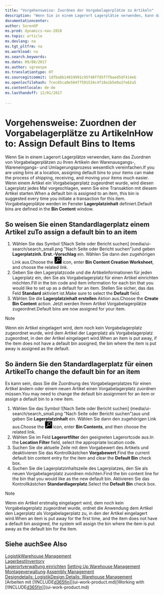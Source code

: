 ```yaml
---
title: "Vorgehensweise: Zuordnen der Vorgabelagerplätze zu Artikeln"
description: "Wenn Sie in einem Lagerort Lagerplätze verwenden, kann das Zuordnen von Vorgabelagerplätzen zu Ihren Artikeln den Warenausgangs-, Wareneingangs- und Umlagerungsprozess wesentlich vereinfachen. Wenn einem Artikel ein Vorgabelagerplatz zugeordnet wurde, wird diesen Lagerplatz jedes Mal vorgeschlagen, wenn Sie eine Transaktion mit diesem Artikel starten."
documentationcenter: 
author: SorenGP
ms.prod: dynamics-nav-2018
ms.topic: article
ms.devlang: na
ms.tgt_pltfrm: na
ms.workload: na
ms.search.keywords: 
ms.date: 09/08/2017
ms.author: sgroespe
ms.translationtype: HT
ms.sourcegitcommit: 1dfba8b14019991c95f40ffd5f7fbaed5df414eb
ms.openlocfilehash: 7cec85ca0e564f7591534c4f18a1b5e0a1fe62a5
ms.contentlocale: de-de
ms.lasthandoff: 12/01/2017

---
```

# <a name="how-to-assign-default-bins-to-items"></a><span data-ttu-id="eeacc-104">Vorgehensweise: Zuordnen der Vorgabelagerplätze zu Artikeln</span><span class="sxs-lookup"><span data-stu-id="eeacc-104">How to: Assign Default Bins to Items</span></span>
<span data-ttu-id="eeacc-105">Wenn Sie in einem Lagerort Lagerplätze verwenden, kann das Zuordnen von Vorgabelagerplätzen zu Ihren Artikeln den Warenausgangs-, Wareneingangs- und Umlagerungsprozess wesentlich vereinfachen.</span><span class="sxs-lookup"><span data-stu-id="eeacc-105">If you are using bins at a location, assigning default bins to your items can make the process of shipping, receiving, and moving your items much easier.</span></span> <span data-ttu-id="eeacc-106">Wenn einem Artikel ein Vorgabelagerplatz zugeordnet wurde, wird diesen Lagerplatz jedes Mal vorgeschlagen, wenn Sie eine Transaktion mit diesem Artikel starten.</span><span class="sxs-lookup"><span data-stu-id="eeacc-106">When a default bin is assigned to an item, this bin is suggested every time you initiate a transaction for this item.</span></span> <span data-ttu-id="eeacc-107">Vorgabelagerplätze werden im Fenster **Lagerplatzinhalt** definiert.</span><span class="sxs-lookup"><span data-stu-id="eeacc-107">Default bins are defined in the **Bin Content** window.</span></span>  

## <a name="to-assign-a-default-bin-to-an-item"></a><span data-ttu-id="eeacc-108">So weisen Sie einen Standardlagerplatz einem Artikel zu</span><span class="sxs-lookup"><span data-stu-id="eeacc-108">To assign a default bin to an item</span></span>
1.  <span data-ttu-id="eeacc-109">Wählen Sie das Symbol ![Nach Seite oder Bericht suchen] (media/ui-search/search_small.png "Nach Seite oder Bericht suchen")und geben **Lagerplatzinh. Erst.-Vorschlag** ein. Wählen Sie dann den zugehörigen Link aus.</span><span class="sxs-lookup"><span data-stu-id="eeacc-109">Choose the ![Search for Page or Report](media/ui-search/search_small.png "Search for Page or Report icon") icon, enter **Bin Content Creation Worksheet**, and choose the related link.</span></span>  
2.  <span data-ttu-id="eeacc-110">Geben Sie den Lagerplatzcode und die Artikelinformationen für jeden Lagerplatz ein, den Sie als Vorgabelagerplatz für einen Artikel einrichten möchten.</span><span class="sxs-lookup"><span data-stu-id="eeacc-110">Fill in the bin code and item information for each bin that you would like to set up as a default for an item.</span></span> <span data-ttu-id="eeacc-111">Stellen Sie sicher, das das Feld **Standard** aktiviert ist.</span><span class="sxs-lookup"><span data-stu-id="eeacc-111">Make sure to select the **Default** field.</span></span>  
3.  <span data-ttu-id="eeacc-112">Wählen Sie die **Lagerplatzinhalt erstellen** Aktion aus.</span><span class="sxs-lookup"><span data-stu-id="eeacc-112">Choose the **Create Bin Content** action.</span></span> <span data-ttu-id="eeacc-113">Jetzt werden Ihrem Artikel Vorgabelagerplätze zugeordnet.</span><span class="sxs-lookup"><span data-stu-id="eeacc-113">Default bins are now assigned for your item.</span></span>  

> [!NOTE]  
>  <span data-ttu-id="eeacc-114">Wenn ein Artikel eingelagert wird, dem noch kein Vorgabelagerplatz zugeordnet wurde, wird dem Artikel der Lagerplatz als Vorgabelagerplatz zugeordnet, in den der Artikel eingelagert wird.</span><span class="sxs-lookup"><span data-stu-id="eeacc-114">When an item is put away, if the item does not have a default bin assigned, the bin where the item is put away is assigned as the default.</span></span>  

## <a name="to-change-the-default-bin-for-an-item"></a><span data-ttu-id="eeacc-115">So ändern Sie den Standardlagerplatz für einen Artikel</span><span class="sxs-lookup"><span data-stu-id="eeacc-115">To change the default bin for an item</span></span>  
<span data-ttu-id="eeacc-116">Es kann sein, dass Sie die Zuordnung des Vorgabelagerplatzes für einen Artikel ändern oder einem neuen Artikel einen Vorgabelagerplatz zuordnen müssen.</span><span class="sxs-lookup"><span data-stu-id="eeacc-116">You may need to change the default bin assignment for an item or assign a default bin to a new item.</span></span>    
1.  <span data-ttu-id="eeacc-117">Wählen Sie das Symbol ![Nach Seite oder Bericht suchen] (media/ui-search/search_small.png "Nach Seite oder Bericht suchen")aus und geben Sie **Lagerplatzinhalt** ein. Wählen Sie dann den zugehörigen Link aus.</span><span class="sxs-lookup"><span data-stu-id="eeacc-117">Choose the ![Search for Page or Report](media/ui-search/search_small.png "Search for Page or Report icon") icon, enter **Bin Contents**, and then choose the related link.</span></span>  
2.  <span data-ttu-id="eeacc-118">Wählen Sie im Feld **Lagerortfilter** den geeigneten Lagerortcode aus.</span><span class="sxs-lookup"><span data-stu-id="eeacc-118">In the **Location Filter** field, select the appropriate location code.</span></span>  
3.  <span data-ttu-id="eeacc-119">Suchen Sie die aktuelle Zeile mit dem Vorgabewert des Artikels und deaktivieren Sie das Kontrollkästchen **Vorgabewert**.</span><span class="sxs-lookup"><span data-stu-id="eeacc-119">Find the current default bin content entry for the item and clear the **Default Bin** check box.</span></span>  
4.  <span data-ttu-id="eeacc-120">Suchen Sie die Lagerplatzinhaltszeile des Lagerplatzes, den Sie als neuen Vorgabelagerplatz zuordnen möchten.</span><span class="sxs-lookup"><span data-stu-id="eeacc-120">Find the bin content line for the bin that you would like as the new default bin.</span></span> <span data-ttu-id="eeacc-121">Aktivieren Sie das Kontrollkästchen **Standardlagerplatz**.</span><span class="sxs-lookup"><span data-stu-id="eeacc-121">Select the **Default Bin** check box.</span></span>  

> [!NOTE]  
>  <span data-ttu-id="eeacc-122">Wenn ein Artikel erstmalig eingelagert wird, dem noch kein Vorgabelagerplatz zugeordnet wurde, ordnet die Anwendung dem Artikel den Lagerplatz als Vorgabelagerplatz zu, in den der Artikel eingelagert wird.</span><span class="sxs-lookup"><span data-stu-id="eeacc-122">When an item is put away for the first time, and the item does not have a default bin assigned, the system will assign the bin where the item is put away as the default bin for the item.</span></span>  

## <a name="see-also"></a><span data-ttu-id="eeacc-123">Siehe auch</span><span class="sxs-lookup"><span data-stu-id="eeacc-123">See Also</span></span>  
[<span data-ttu-id="eeacc-124">Logistik</span><span class="sxs-lookup"><span data-stu-id="eeacc-124">Warehouse Management</span></span>](warehouse-manage-warehouse.md)  
[<span data-ttu-id="eeacc-125">Lagerbest</span><span class="sxs-lookup"><span data-stu-id="eeacc-125">Inventory</span></span>](inventory-manage-inventory.md)  
<span data-ttu-id="eeacc-126">[Lagerortverwaltung einrichten](warehouse-setup-warehouse.md)   </span><span class="sxs-lookup"><span data-stu-id="eeacc-126">[Setting Up Warehouse Management](warehouse-setup-warehouse.md)   </span></span>  
<span data-ttu-id="eeacc-127">[Montageverwaltung](assembly-assemble-items.md)  </span><span class="sxs-lookup"><span data-stu-id="eeacc-127">[Assembly Management](assembly-assemble-items.md)  </span></span>  
[<span data-ttu-id="eeacc-128">Designdetails: Logistik</span><span class="sxs-lookup"><span data-stu-id="eeacc-128">Design Details: Warehouse Management</span></span>](design-details-warehouse-management.md)  
<span data-ttu-id="eeacc-129">[Arbeiten mit [!INCLUDE[d365fin](includes/d365fin_md.md)]](ui-work-product.md)</span><span class="sxs-lookup"><span data-stu-id="eeacc-129">[Working with [!INCLUDE[d365fin](includes/d365fin_md.md)]](ui-work-product.md)</span></span>

